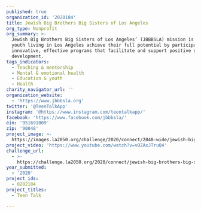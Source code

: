 ```yaml
---
published: true
organization_id: '2020184'
title: Jewish Big Brothers Big Sisters of Los Angeles
org_type: Nonprofit
org_summary: >-
  Jewish Big Brothers Big Sisters of Los Angeles’ (JBBBSLA) mission is to help
  youth living in Los Angeles achieve their full potential by participating in
  innovative, effective programs that facilitate and support positive youth
  development.
tags_indicators:
  - Teaching & mentorship
  - Mental & emotional health
  - Education & youth
  - Health
charity_navigator_url: ''
organization_website:
  - 'https://www.jbbbsla.org'
twitter: '@TeenTalkApp'
instagram: '@https://www.instagram.com/teentalkapp/'
facebook: 'https://www.facebook.com/jbbbsla/'
ein: '951691009'
zip: '90048'
project_image: >-
  https://images.la2050.org/challenge/2020/connect/2048-wide/jewish-big-brothers-big-sisters-of-los-angeles.jpg
project_video: 'https://www.youtube.com/watch?v=vQZAxJTruQ4'
challenge_url:
  - >-
    https://challenge.la2050.org/2020/connect/jewish-big-brothers-big-sisters-of-los-angeles/
year_submitted:
  - '2020'
project_ids:
  - 0202184
project_titles:
  - Teen Talk

---
```

